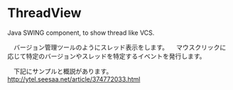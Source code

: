 ThreadView
==========

Java SWING component, to show thread like VCS.

　バージョン管理ツールのようにスレッド表示をします。
　マウスクリックに応じて特定のバージョンやスレッドを特定するイベントを発行します。

　下記にサンプルと概説があります。
 http://ytel.seesaa.net/article/374772033.html
